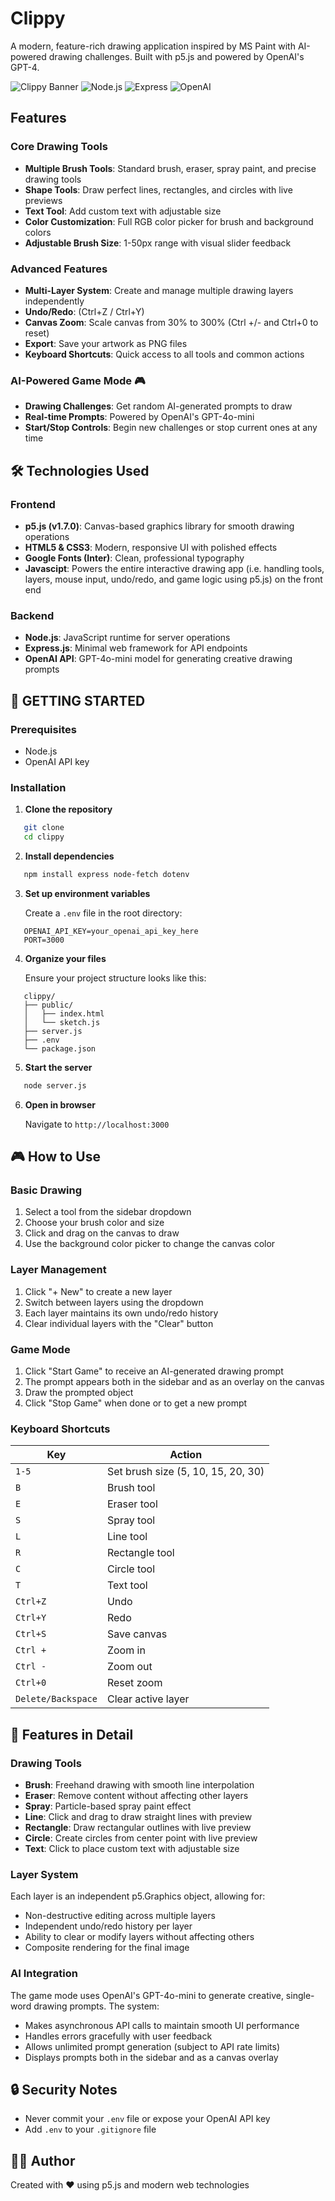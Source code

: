 # Clippy

A modern, feature-rich drawing application inspired by MS Paint with AI-powered drawing challenges. Built with p5.js and powered by OpenAI's GPT-4.

![Clippy Banner](https://img.shields.io/badge/p5.js-ED225D?style=for-the-badge&logo=p5.js&logoColor=white)
![Node.js](https://img.shields.io/badge/Node.js-339933?style=for-the-badge&logo=node.js&logoColor=white)
![Express](https://img.shields.io/badge/Express-000000?style=for-the-badge&logo=express&logoColor=white)
![OpenAI](https://img.shields.io/badge/OpenAI-412991?style=for-the-badge&logo=openai&logoColor=white)

## Features

### Core Drawing Tools
- **Multiple Brush Tools**: Standard brush, eraser, spray paint, and precise drawing tools
- **Shape Tools**: Draw perfect lines, rectangles, and circles with live previews
- **Text Tool**: Add custom text with adjustable size
- **Color Customization**: Full RGB color picker for brush and background colors
- **Adjustable Brush Size**: 1-50px range with visual slider feedback

### Advanced Features

- **Multi-Layer System**: Create and manage multiple drawing layers independently
- **Undo/Redo**: (Ctrl+Z / Ctrl+Y)
- **Canvas Zoom**: Scale canvas from 30% to 300% (Ctrl +/- and Ctrl+0 to reset)
- **Export**: Save your artwork as PNG files
- **Keyboard Shortcuts**: Quick access to all tools and common actions

### AI-Powered Game Mode 🎮
- **Drawing Challenges**: Get random AI-generated prompts to draw
- **Real-time Prompts**: Powered by OpenAI's GPT-4o-mini
- **Start/Stop Controls**: Begin new challenges or stop current ones at any time

## 🛠️ Technologies Used

### Frontend
- **p5.js (v1.7.0)**: Canvas-based graphics library for smooth drawing operations
- **HTML5 & CSS3**: Modern, responsive UI with polished effects
- **Google Fonts (Inter)**: Clean, professional typography
- **Javascipt**: Powers the entire interactive drawing app (i.e. handling tools, layers, mouse input, undo/redo, and game logic using p5.js) on the front end

### Backend
- **Node.js**: JavaScript runtime for server operations
- **Express.js**: Minimal web framework for API endpoints
- **OpenAI API**: GPT-4o-mini model for generating creative drawing prompts

## 🚀 GETTING STARTED

### Prerequisites
- Node.js
- OpenAI API key

### Installation

1. **Clone the repository**
```bash
   git clone 
   cd clippy
```

2. **Install dependencies**
```bash
   npm install express node-fetch dotenv
```

3. **Set up environment variables**
   
   Create a `.env` file in the root directory:
```env
   OPENAI_API_KEY=your_openai_api_key_here
   PORT=3000
```

4. **Organize your files**
   
   Ensure your project structure looks like this:
```
   clippy/
   ├── public/
   │   ├── index.html
   │   └── sketch.js
   ├── server.js
   ├── .env
   └── package.json
```

5. **Start the server**
```bash
   node server.js
```

6. **Open in browser**
   
   Navigate to `http://localhost:3000`

## 🎮 How to Use

### Basic Drawing
1. Select a tool from the sidebar dropdown
2. Choose your brush color and size
3. Click and drag on the canvas to draw
4. Use the background color picker to change the canvas color

### Layer Management
1. Click "+ New" to create a new layer
2. Switch between layers using the dropdown
3. Each layer maintains its own undo/redo history
4. Clear individual layers with the "Clear" button

### Game Mode
1. Click "Start Game" to receive an AI-generated drawing prompt
2. The prompt appears both in the sidebar and as an overlay on the canvas
3. Draw the prompted object
4. Click "Stop Game" when done or to get a new prompt

### Keyboard Shortcuts
| Key | Action |
|-----|--------|
| `1-5` | Set brush size (5, 10, 15, 20, 30) |
| `B` | Brush tool |
| `E` | Eraser tool |
| `S` | Spray tool |
| `L` | Line tool |
| `R` | Rectangle tool |
| `C` | Circle tool |
| `T` | Text tool |
| `Ctrl+Z` | Undo |
| `Ctrl+Y` | Redo |
| `Ctrl+S` | Save canvas |
| `Ctrl +` | Zoom in |
| `Ctrl -` | Zoom out |
| `Ctrl+0` | Reset zoom |
| `Delete/Backspace` | Clear active layer |

## 🎨 Features in Detail

### Drawing Tools
- **Brush**: Freehand drawing with smooth line interpolation
- **Eraser**: Remove content without affecting other layers
- **Spray**: Particle-based spray paint effect
- **Line**: Click and drag to draw straight lines with preview
- **Rectangle**: Draw rectangular outlines with live preview
- **Circle**: Create circles from center point with live preview
- **Text**: Click to place custom text with adjustable size

### Layer System
Each layer is an independent p5.Graphics object, allowing for:
- Non-destructive editing across multiple layers
- Independent undo/redo history per layer
- Ability to clear or modify layers without affecting others
- Composite rendering for the final image

### AI Integration
The game mode uses OpenAI's GPT-4o-mini to generate creative, single-word drawing prompts. The system:
- Makes asynchronous API calls to maintain smooth UI performance
- Handles errors gracefully with user feedback
- Allows unlimited prompt generation (subject to API rate limits)
- Displays prompts both in the sidebar and as a canvas overlay

## 🔒 Security Notes

- Never commit your `.env` file or expose your OpenAI API key
- Add `.env` to your `.gitignore` file

## 👨‍💻 Author

Created with ❤️ using p5.js and modern web technologies


